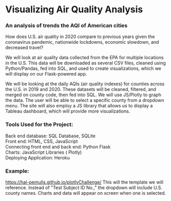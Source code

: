 # Visualizing Air Quality Analysis
### An analysis of trends the AQI of American cities

How does U.S. air quality in 2020 compare to previous years given the coronavirus pandemic, nationwide lockdowns, economic slowdown, and decreased travel? 

We will look at air quality data collected from the EPA for multiple locations in the U.S. This data will be downloaded as several CSV files, cleaned using Python/Pandas, fed into SQL, and used to create visualizations, which we will display on our Flask-powered app. 

We will be looking at the daily AQIs (air quality indexes) for counties across the U.S. in 2019 and 2020. These datasets will be cleaned, filtered, and merged on county code, then fed into SQL. We will use JS/Plotly to graph the data. The user will be able to select a specific county from a dropdown menu. The site will also employ a JS library that allows us to display a Tableau dashboard, which will provide more visualizations. 

### Tools Used for the Project:<br />
Back end database:  SQL Database, SQLite<br />
Front end:  HTML, CSS, JavaScript<br />
Connecting front end and back end:  Python Flask<br />
Charts:  JavaScript Libraries ( Plotly)<br />
Deploying Application:  Heroku


### Example:
https://hal-pemulis.github.io/plotlyChallenge/
This will the template we will reference. Instead of "Test Subject ID No.," the dropdown will include U.S. county names. Charts and data will appear on screen when one is selected.